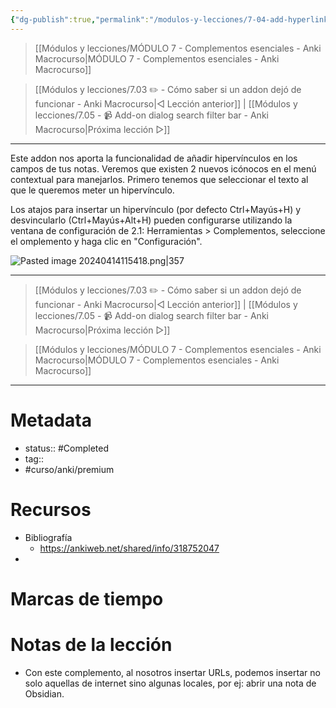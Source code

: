 ```yaml
---
{"dg-publish":true,"permalink":"/modulos-y-lecciones/7-04-add-hyperlink-anki-macrocurso/","noteIcon":"","updated":"2024-05-22T13:35:13.332+02:00"}
---
```



> [[Módulos y lecciones/MÓDULO 7 - Complementos esenciales - Anki Macrocurso\|MÓDULO 7 - Complementos esenciales - Anki Macrocurso]]

> [[Módulos y lecciones/7.03 ✏️ - Cómo saber si un addon dejó de funcionar - Anki Macrocurso\|◁ Lección anterior]] | [[Módulos y lecciones/7.05 - 📹 Add-on dialog search filter bar - Anki Macrocurso\|Próxima lección ▷]]

---

Este addon nos aporta la funcionalidad de añadir hipervínculos en los campos de tus notas. Veremos que existen 2 nuevos icónocos en el menú contextual para manejarlos. Primero tenemos que seleccionar el texto al que le queremos meter un hipervínculo.

Los atajos para insertar un hipervínculo (por defecto Ctrl+Mayús+H) y desvincularlo (Ctrl+Mayús+Alt+H) pueden configurarse utilizando la ventana de configuración de 2.1: Herramientas > Complementos, seleccione el omplemento y haga clic en "Configuración". 

![Pasted image 20240414115418.png|357](/img/user/ANEXOS/Pasted%20image%2020240414115418.png)


---

> [[Módulos y lecciones/7.03 ✏️ - Cómo saber si un addon dejó de funcionar - Anki Macrocurso\|◁ Lección anterior]] | [[Módulos y lecciones/7.05 - 📹 Add-on dialog search filter bar - Anki Macrocurso\|Próxima lección ▷]]

> [[Módulos y lecciones/MÓDULO 7 - Complementos esenciales - Anki Macrocurso\|MÓDULO 7 - Complementos esenciales - Anki Macrocurso]]

---

# Metadata
- status:: #Completed 
- tag:: 
- #curso/anki/premium  

# Recursos
- Bibliografía
	- https://ankiweb.net/shared/info/318752047
- 

# Marcas de tiempo


# Notas de la lección
- Con este complemento, al nosotros insertar URLs, podemos insertar no solo aquellas de internet sino algunas locales, por ej: abrir una nota de Obsidian.